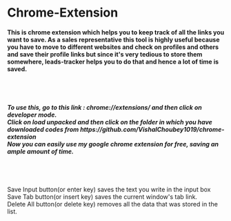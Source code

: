 # Chrome-Extension
<h4>
This is chrome extension which helps you to keep track of all the links you want to save. As a sales representative this tool is highly useful because you have to move to different websites and check on profiles and others and save their profile links but since it's very tedious to store them somewhere, leads-tracker helps you to do that and hence a lot of time is saved.</h4>
<br>
<br>
<h5>
To use this, go to this link : chrome://extensions/ and then click on developer mode.<br>Click on load unpacked and then click on the folder in which you have downloaded codes from https://github.com/VishalChoubey1019/chrome-extension <br>Now you can easily use my google chrome extension for free, saving an ample amount of time.
</h5>
<br>
<br>
<p>
Save Input button(or enter key) saves the text you write in the input box<br>Save Tab button(or insert key) saves the current window's tab link.<br>Delete All button(or delete key) removes all the data that was stored in the list.
</p>
